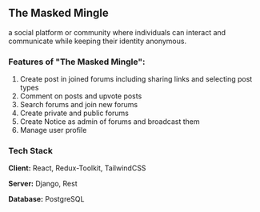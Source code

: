 ## The Masked Mingle
a social platform or community where individuals can interact and communicate while keeping their identity anonymous. 

### Features of "The Masked Mingle":
1. Create post in joined forums including sharing links and selecting post types
2. Comment on posts and upvote posts
3. Search forums and join new forums
4. Create private and public forums
5. Create Notice as admin of forums and broadcast them
6. Manage user profile






### Tech Stack

**Client:** React, Redux-Toolkit, TailwindCSS

**Server:** Django, Rest

**Database:** PostgreSQL

